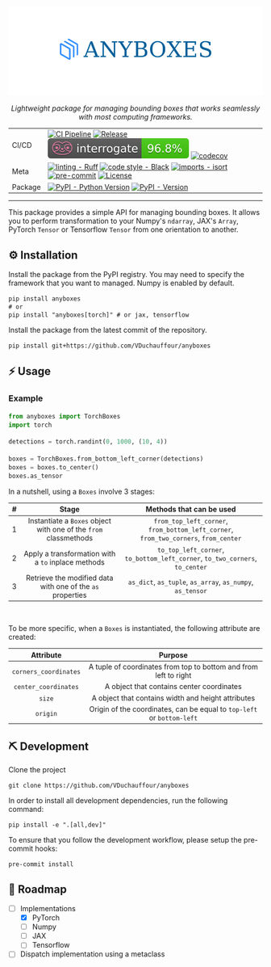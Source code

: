 <div align="center">

![Logo](.github/assets/logo.png)

_Lightweight package for managing bounding boxes that works seamlessly with most computing frameworks._

|         |                                                                                                                                                                                                                                                                                                                                                                                                                                                                                                                                                                                                                                                                             |
| ------- | --------------------------------------------------------------------------------------------------------------------------------------------------------------------------------------------------------------------------------------------------------------------------------------------------------------------------------------------------------------------------------------------------------------------------------------------------------------------------------------------------------------------------------------------------------------------------------------------------------------------------------------------------------------------------- |
| CI/CD   | [![CI Pipeline](https://github.com/VDuchauffour/anyboxes/actions/workflows/ci.yml/badge.svg)](https://github.com/VDuchauffour/anyboxes/actions/workflows/ci.yml) [![Release](https://github.com/VDuchauffour/anyboxes/actions/workflows/release.yml/badge.svg)](https://github.com/VDuchauffour/anyboxes/actions/workflows/release.yml) [![interrogate](.github/assets/badges/interrogate_badge.svg)](https://interrogate.readthedocs.io/en/latest/) [![codecov](https://codecov.io/gh/VDuchauffour/anyboxes/branch/main/graph/badge.svg)](https://codecov.io/gh/VDuchauffour/anyboxes)                                                                                     |
| Meta    | [![linting - Ruff](https://img.shields.io/endpoint?url=https://raw.githubusercontent.com/charliermarsh/ruff/main/assets/badge/v0.json)](https://github.com/charliermarsh/ruff) [![code style - Black](https://img.shields.io/badge/code%20style-black-000000.svg)](https://github.com/psf/black) [![imports - isort](https://img.shields.io/badge/imports-isort-ef8336.svg)](https://github.com/pycqa/isort) [![pre-commit](https://img.shields.io/badge/pre--commit-enabled-brightgreen?logo=pre-commit)](https://github.com/pre-commit/pre-commit) [![License](https://img.shields.io/github/license/VDuchauffour/anyboxes?color=blueviolet)](https://spdx.org/licenses/) |
| Package | [![PyPI - Python Version](https://img.shields.io/pypi/pyversions/anyboxes.svg?logo=python&label=Python&logoColor=gold)](https://pypi.org/project/anyboxes/) [![PyPI - Version](https://img.shields.io/pypi/v/anyboxes.svg?logo=pypi&label=PyPI&logoColor=gold)](https://pypi.org/project/anyboxes/)                                                                                                                                                                                                                                                                                                                                                                         |

</div>

______________________________________________________________________

This package provides a simple API for managing bounding boxes. It allows you to perform transformation to your Numpy's `ndarray`, JAX's `Array`, PyTorch `Tensor` or Tensorflow `Tensor` from one orientation to another.

## ️️⚙️ Installation

Install the package from the PyPI registry. You may need to specify the framework that you want to managed. Numpy is enabled by default.

```shell
pip install anyboxes
# or
pip install "anyboxes[torch]" # or jax, tensorflow
```

Install the package from the latest commit of the repository.

```shell
pip install git+https://github.com/VDuchauffour/anyboxes
```

## ⚡ Usage

### Example

```python
from anyboxes import TorchBoxes
import torch

detections = torch.randint(0, 1000, (10, 4))

boxes = TorchBoxes.from_bottom_left_corner(detections)
boxes = boxes.to_center()
boxes.as_tensor
```

In a nutshell, using a `Boxes` involve 3 stages:

| **#** |                              Stage                               |                               Methods that can be used                               |
| :---: | :--------------------------------------------------------------: | :----------------------------------------------------------------------------------: |
|   1   | Instantiate a `Boxes` object with one of the `from` classmethods | `from_top_left_corner`, `from_bottom_left_corner`, `from_two_corners`, `from_center` |
|   2   |        Apply a transformation with a `to` inplace methods        |     `to_top_left_corner`, `to_bottom_left_corner`, `to_two_corners`, `to_center`     |
|   3   |    Retrieve the modified data with one of the `as` properties    |              `as_dict`, `as_tuple`, `as_array`, `as_numpy`, `as_tensor`              |

<br />

To be more specific, when a `Boxes` is instantiated, the following attribute are created:

<div align="center">

|       Attribute       |                                Purpose                                 |
| :-------------------: | :--------------------------------------------------------------------: |
| `corners_coordinates` |    A tuple of coordinates from top to bottom and from left to right    |
| `center_coordinates`  |               A object that contains center coordinates                |
|        `size`         |           A object that contains width and height attributes           |
|       `origin`        | Origin of the coordinates, can be equal to `top-left` or `bottom-left` |

</div>

## ⛏️ Development

Clone the project

```shell
git clone https://github.com/VDuchauffour/anyboxes
```

In order to install all development dependencies, run the following command:

```shell
pip install -e ".[all,dev]"
```

To ensure that you follow the development workflow, please setup the pre-commit hooks:

```shell
pre-commit install
```

## 🧭 Roadmap

- [ ] Implementations
  - [x] PyTorch
  - [ ] Numpy
  - [ ] JAX
  - [ ] Tensorflow
- [ ] Dispatch implementation using a metaclass
